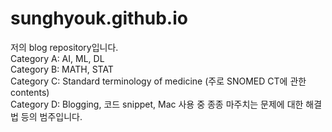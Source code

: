 # sunghyouk.github.io

저의 blog repository입니다.  
Category A: AI, ML, DL  
Category B: MATH, STAT  
Category C: Standard terminology of medicine (주로 SNOMED CT에 관한 contents)  
Category D: Blogging, 코드 snippet, Mac 사용 중 종종 마주치는 문제에 대한 해결법 등의 범주입니다.  
